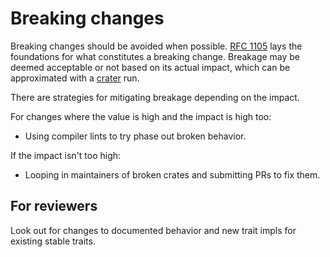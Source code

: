 # Breaking changes

Breaking changes should be avoided when possible. [RFC 1105] lays the foundations for what constitutes a breaking change. Breakage may be deemed acceptable or not based on its actual impact, which can be approximated with a [crater] run.

There are strategies for mitigating breakage depending on the impact.

For changes where the value is high and the impact is high too:

- Using compiler lints to try phase out broken behavior.

If the impact isn't too high:

- Looping in maintainers of broken crates and submitting PRs to fix them.

[crater]: ./crater.md
[RFC 1105]: https://rust-lang.github.io/rfcs/1105-api-evolution.html

## For reviewers

Look out for changes to documented behavior and new trait impls for existing stable traits.
